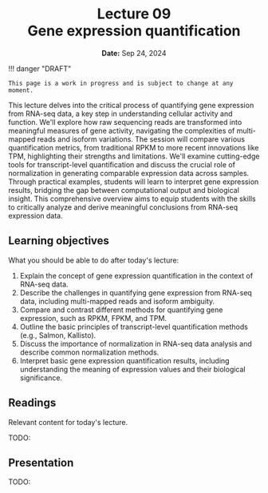 <h1 align="center">
<b>Lecture 09</b><br>
Gene expression quantification
</h1>
<p align="center">
<b>Date:</b> Sep 24, 2024
</p>

!!! danger "DRAFT"

    This page is a work in progress and is subject to change at any moment.

This lecture delves into the critical process of quantifying gene expression from RNA-seq data, a key step in understanding cellular activity and function. We'll explore how raw sequencing reads are transformed into meaningful measures of gene activity, navigating the complexities of multi-mapped reads and isoform variations. The session will compare various quantification metrics, from traditional RPKM to more recent innovations like TPM, highlighting their strengths and limitations. We'll examine cutting-edge tools for transcript-level quantification and discuss the crucial role of normalization in generating comparable expression data across samples. Through practical examples, students will learn to interpret gene expression results, bridging the gap between computational output and biological insight. This comprehensive overview aims to equip students with the skills to critically analyze and derive meaningful conclusions from RNA-seq expression data.

## Learning objectives

What you should be able to do after today's lecture:

1.  Explain the concept of gene expression quantification in the context of RNA-seq data.
2.  Describe the challenges in quantifying gene expression from RNA-seq data, including multi-mapped reads and isoform ambiguity.
3.  Compare and contrast different methods for quantifying gene expression, such as RPKM, FPKM, and TPM.
4.  Outline the basic principles of transcript-level quantification methods (e.g., Salmon, Kallisto).
5.  Discuss the importance of normalization in RNA-seq data analysis and describe common normalization methods.
6.  Interpret basic gene expression quantification results, including understanding the meaning of expression values and their biological significance.

## Readings

Relevant content for today's lecture.

TODO:

## Presentation

TODO:
